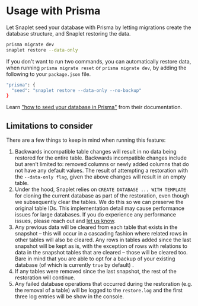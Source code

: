 # Usage with Prisma

Let Snaplet seed your database with Prisma by letting migrations create the database structure, and Snaplet restoring the data. 

```bash
prisma migrate dev
snaplet restore --data-only
```

If you don't want to run two commands, you can automatically restore data, when running `prisma migrate reset` or `prisma migrate dev`, by adding the following to your `package.json` file.

```bash
"prisma": {
  "seed": "snaplet restore --data-only --no-backup"
}
```

Learn ["how to seed your database in Prisma"](https://www.prisma.io/docs/guides/database/seed-database#how-to-seed-your-database-in-prisma) from their documentation.

## Limitations to consider
There are a few things to keep in mind when running this feature:
1. Backwards incompatible table changes will result in no data being restored for the entire table. Backwards incompatible changes include but aren’t limited to: removed columns or newly added columns that do not have any default values. The result of attempting a restoration with the `--data-only flag`, given the above changes will result in an empty table.
2. Under the hood, Snaplet relies on `CREATE DATABASE ... WITH TEMPLATE` for cloning the current database as part of the restoration, even though we subsequently clear the tables. We do this so we can preserve the original table IDs. This implementation detail may cause performance issues for large databases. If you do experience any performance issues, please reach out and [let us know](https://discord.com/invite/6HUuajc866).
3. Any previous data will be cleared from each table that exists in the snapshot – this will occur in a cascading fashion where related rows in other tables will also be cleared. Any rows in tables added since the last snapshot will be kept as is, with the exception of rows with relations to data in the snapshot tables that are cleared – those will be cleared too.  Bare in mind that you are able to opt for a backup of your existing database (of which is currently `true` by default) .
4. If any tables were removed since the last snapshot, the rest of the restoration will continue.
5. Any failed database operations that occurred during the restoration (e.g. the removal of a table) will be logged to the `restore.log` and the first three log entries will be show in the console. 